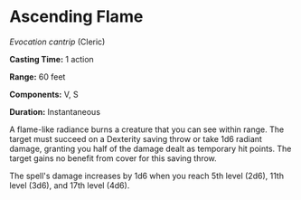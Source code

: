 # Ascending Flame
*Evocation cantrip* (Cleric)

**Casting Time:** 1 action

**Range:** 60 feet

**Components:** V, S

**Duration:** Instantaneous

A flame-like radiance burns a creature that you can see within range. The target must succeed on a Dexterity saving throw or take 1d6 radiant damage, granting you half of the damage dealt as temporary hit points. The target gains no benefit from cover for this saving throw.

The spell's damage increases by 1d6 when you reach 5th level (2d6), 11th level (3d6), and 17th level (4d6).
